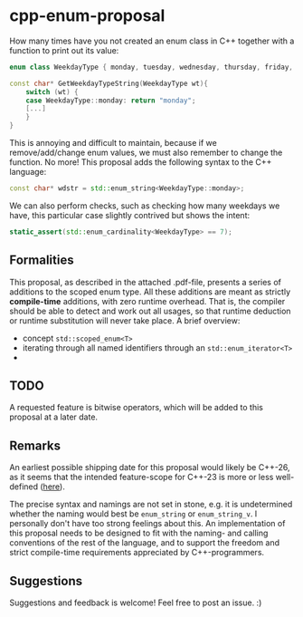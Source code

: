 # cpp-enum-proposal #

How many times have you not created an enum class in C++ together with a function to print out its value:

```cpp
enum class WeekdayType { monday, tuesday, wednesday, thursday, friday, saturday, sunday  };

const char* GetWeekdayTypeString(WeekdayType wt){
    switch (wt) {
    case WeekdayType::monday: return "monday";
    [...]
    }
}
```

This is annoying and difficult to maintain, because if we remove/add/change enum values, we must also
remember to change the function. No more! This proposal adds the following syntax to the C++ language:

```cpp
const char* wdstr = std::enum_string<WeekdayType::monday>;
```

We can also perform checks, such as checking how many weekdays we have, this particular case slightly
contrived but shows the intent:

```cpp
static_assert(std::enum_cardinality<WeekdayType> == 7);
```

## Formalities ##

This proposal, as described in the attached .pdf-file, presents a series of additions to the scoped enum type.
All these additions are meant as strictly **compile-time** additions, with zero runtime overhead.
That is, the compiler should be able to detect and work out all usages, so that runtime deduction or
runtime substitution will never take place. A brief overview:

* concept `std::scoped_enum<T>`
* iterating through all named identifiers through an `std::enum_iterator<T>`
* 

## TODO ##

A requested feature is bitwise operators, which will be added to this proposal at a later date.

## Remarks ##

An earliest possible shipping date for this proposal would likely be C++-26, as it seems that the intended
feature-scope for C++-23 is more or less well-defined ([here](https://en.cppreference.com/w/cpp/compiler_support)).

The precise syntax and namings are not set in stone, e.g. it is undetermined whether the naming would best be
`enum_string` or `enum_string_v`. I personally don't have too strong feelings about this. An implementation of
this proposal needs to be designed to fit with the naming- and calling conventions of the rest of the language,
and to support the freedom and strict compile-time requirements appreciated by C++-programmers.

## Suggestions ##

Suggestions and feedback is welcome! Feel free to post an issue. :)

